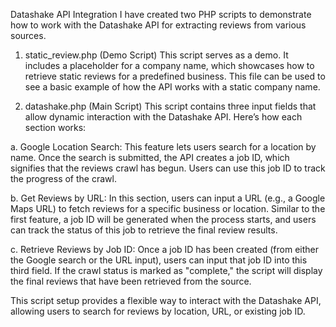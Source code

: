Datashake API Integration
I have created two PHP scripts to demonstrate how to work with the Datashake API for extracting reviews from various sources.

1. static_review.php (Demo Script)
This script serves as a demo. It includes a placeholder for a company name, which showcases how to retrieve static reviews for a predefined business. This file can be used to see a basic example of how the API works with a static company name.

2. datashake.php (Main Script)
This script contains three input fields that allow dynamic interaction with the Datashake API. Here’s how each section works:

a. Google Location Search:
This feature lets users search for a location by name. Once the search is submitted, the API creates a job ID, which signifies that the reviews crawl has begun. Users can use this job ID to track the progress of the crawl.

b. Get Reviews by URL:
In this section, users can input a URL (e.g., a Google Maps URL) to fetch reviews for a specific business or location. Similar to the first feature, a job ID will be generated when the process starts, and users can track the status of this job to retrieve the final review results.

c. Retrieve Reviews by Job ID:
Once a job ID has been created (from either the Google search or the URL input), users can input that job ID into this third field. If the crawl status is marked as "complete," the script will display the final reviews that have been retrieved from the source.


This script setup provides a flexible way to interact with the Datashake API, allowing users to search for reviews by location, URL, or existing job ID.